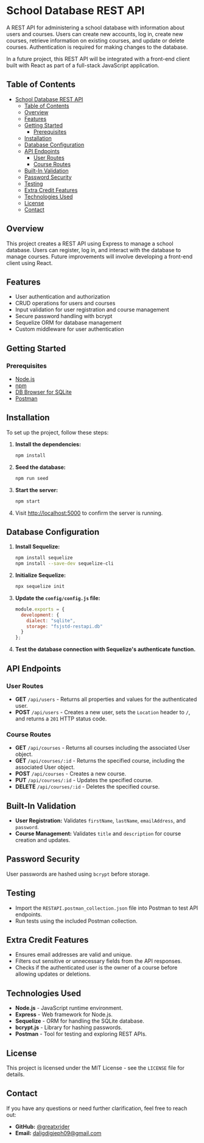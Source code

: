 # School Database REST API

A REST API for administering a school database with information about users and courses. Users can create new accounts, log in, create new courses, retrieve information on existing courses, and update or delete courses. Authentication is required for making changes to the database.

In a future project, this REST API will be integrated with a front-end client built with React as part of a full-stack JavaScript application.

## Table of Contents
- [School Database REST API](#school-database-rest-api)
  - [Table of Contents](#table-of-contents)
  - [Overview](#overview)
  - [Features](#features)
  - [Getting Started](#getting-started)
    - [Prerequisites](#prerequisites)
  - [Installation](#installation)
  - [Database Configuration](#database-configuration)
  - [API Endpoints](#api-endpoints)
    - [User Routes](#user-routes)
    - [Course Routes](#course-routes)
  - [Built-In Validation](#built-in-validation)
  - [Password Security](#password-security)
  - [Testing](#testing)
  - [Extra Credit Features](#extra-credit-features)
  - [Technologies Used](#technologies-used)
  - [License](#license)
  - [Contact](#contact)

## Overview

This project creates a REST API using Express to manage a school database. Users can register, log in, and interact with the database to manage courses. Future improvements will involve developing a front-end client using React.

## Features

- User authentication and authorization
- CRUD operations for users and courses
- Input validation for user registration and course management
- Secure password handling with bcrypt
- Sequelize ORM for database management
- Custom middleware for user authentication

## Getting Started

### Prerequisites

- [Node.js](https://nodejs.org/)
- [npm](https://www.npmjs.com/)
- [DB Browser for SQLite](https://sqlitebrowser.org/)
- [Postman](https://www.postman.com/)

## Installation

To set up the project, follow these steps:

1. **Install the dependencies:**

    ```bash
    npm install
    ```

2. **Seed the database:**

    ```bash
    npm run seed
    ```

3. **Start the server:**

    ```bash
    npm start
    ```

4. Visit [http://localhost:5000](http://localhost:5000) to confirm the server is running.

## Database Configuration

1. **Install Sequelize:**

    ```bash
    npm install sequelize
    npm install --save-dev sequelize-cli
    ```

2. **Initialize Sequelize:**

    ```bash
    npx sequelize init
    ```

3. **Update the `config/config.js` file:**

    ```js
    module.exports = {
      development: {
        dialect: "sqlite",
        storage: "fsjstd-restapi.db"
      }
    };
    ```

4. **Test the database connection with Sequelize's authenticate function.**

## API Endpoints

### User Routes
- **GET** `/api/users` - Returns all properties and values for the authenticated user.
- **POST** `/api/users` - Creates a new user, sets the `Location` header to `/`, and returns a `201` HTTP status code.

### Course Routes
- **GET** `/api/courses` - Returns all courses including the associated User object.
- **GET** `/api/courses/:id` - Returns the specified course, including the associated User object.
- **POST** `/api/courses` - Creates a new course.
- **PUT** `/api/courses/:id` - Updates the specified course.
- **DELETE** `/api/courses/:id` - Deletes the specified course.

## Built-In Validation
- **User Registration:** Validates `firstName`, `lastName`, `emailAddress`, and `password`.
- **Course Management:** Validates `title` and `description` for course creation and updates.

## Password Security
User passwords are hashed using `bcrypt` before storage.

## Testing
- Import the `RESTAPI.postman_collection.json` file into Postman to test API endpoints.
- Run tests using the included Postman collection.

## Extra Credit Features
- Ensures email addresses are valid and unique.
- Filters out sensitive or unnecessary fields from the API responses.
- Checks if the authenticated user is the owner of a course before allowing updates or deletions.

## Technologies Used
- **Node.js** - JavaScript runtime environment.
- **Express** - Web framework for Node.js.
- **Sequelize** - ORM for handling the SQLite database.
- **bcrypt.js** - Library for hashing passwords.
- **Postman** - Tool for testing and exploring REST APIs.

## License
This project is licensed under the MIT License - see the `LICENSE` file for details.

## Contact
If you have any questions or need further clarification, feel free to reach out:

- **GitHub:** [@greatxrider](https://github.com/greatxrider)
- **Email:** [daligdigjeph09@gmail.com](mailto:daligdigjeph09@gmail.com)
